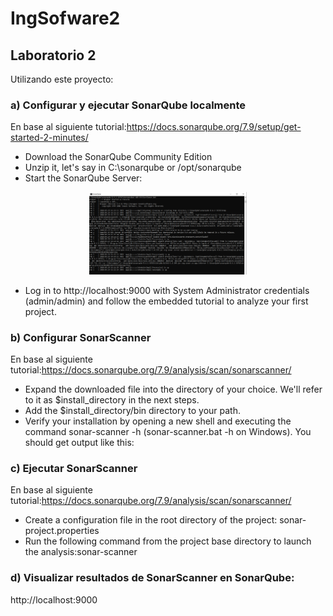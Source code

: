 # IngSofware2
## Laboratorio 2
Utilizando este proyecto:
### a) Configurar y ejecutar SonarQube localmente
   En base al siguiente tutorial:https://docs.sonarqube.org/7.9/setup/get-started-2-minutes/
   + Download the SonarQube Community Edition
   + Unzip it, let's say in C:\sonarqube or /opt/sonarqube
   + Start the SonarQube Server:
   
   <p align="center">
         <img width="50%" height="50%" src="SonarQube/Imagenes/a.png">
   </p>
   
   + Log in to http://localhost:9000 with System Administrator credentials (admin/admin) and follow the embedded tutorial to analyze your first project.


### b) Configurar SonarScanner
   En base al siguiente tutorial:https://docs.sonarqube.org/7.9/analysis/scan/sonarscanner/
   + Expand the downloaded file into the directory of your choice. We'll refer to it as $install_directory in the next steps.
   + Add the $install_directory/bin directory to your path.
   + Verify your installation by opening a new shell and executing the command sonar-scanner -h (sonar-scanner.bat -h on Windows). You should get output like this:
   

### c) Ejecutar SonarScanner
   En base al siguiente tutorial:https://docs.sonarqube.org/7.9/analysis/scan/sonarscanner/
   + Create a configuration file in the root directory of the project: sonar-project.properties
   + Run the following command from the project base directory to launch the analysis:sonar-scanner

### d) Visualizar resultados de SonarScanner en SonarQube:
   http://localhost:9000
